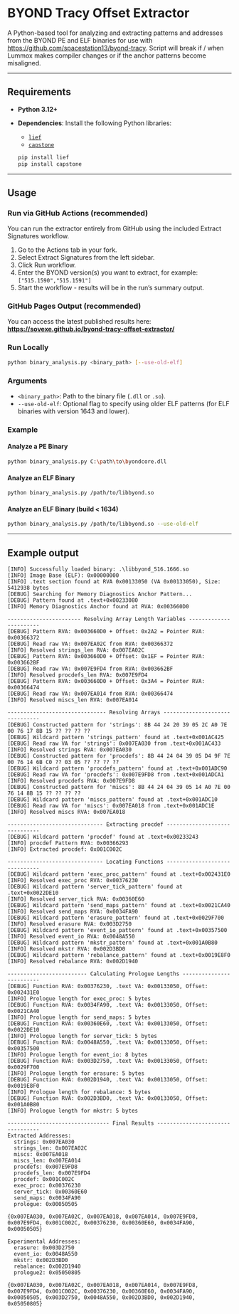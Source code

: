 # BYOND Tracy Offset Extractor

A Python-based tool for analyzing and extracting patterns and addresses from the BYOND PE and ELF binaries for use with https://github.com/spacestation13/byond-tracy. Script will break if / when Lummox makes compiler changes or if the anchor patterns become misaligned.

---

## Requirements

- **Python 3.12+**
- **Dependencies**: Install the following Python libraries:
  - [`lief`](https://github.com/lief-project/LIEF)
  - [`capstone`](https://github.com/capstone-engine/capstone)
  
  ```bash
  pip install lief
  pip install capstone
  ```

---

## Usage

### Run via GitHub Actions (recommended)
You can run the extractor entirely from GitHub using the included Extract Signatures workflow.

1. Go to the Actions tab in your fork.
2. Select Extract Signatures from the left sidebar.
3. Click Run workflow.
4. Enter the BYOND version(s) you want to extract, for example: `["515.1590","515.1591"]`
5. Start the workflow - results will be in the run’s summary output.

### GitHub Pages Output (recommended)
You can access the latest published results here:  
**https://sovexe.github.io/byond-tracy-offset-extractor/**
### Run Locally

```bash
python binary_analysis.py <binary_path> [--use-old-elf]
```

### Arguments

- `<binary_path>`: Path to the binary file (`.dll` or `.so`).
- `--use-old-elf`: Optional flag to specify using older ELF patterns (for ELF binaries with version 1643 and lower).

### Example

#### Analyze a PE Binary

```bash
python binary_analysis.py C:\path\to\byondcore.dll
```

#### Analyze an ELF Binary

```bash
python binary_analysis.py /path/to/libbyond.so
```

#### Analyze an ELF Binary (build < 1634)

```bash
python binary_analysis.py /path/to/libbyond.so --use-old-elf
```

---

## Example output

```
[INFO] Successfully loaded binary: .\libbyond_516.1666.so
[INFO] Image Base (ELF): 0x00000000
[INFO] .text section found at RVA 0x00133050 (VA 0x00133050), Size: 5412938 bytes
[DEBUG] Searching for Memory Diagnostics Anchor Pattern...
[DEBUG] Pattern found at .text+0x00233080
[INFO] Memory Diagnostics Anchor found at RVA: 0x003660D0

----------------------- Resolving Array Length Variables -----------------------
[DEBUG] Pattern RVA: 0x003660D0 + Offset: 0x2A2 = Pointer RVA: 0x00366372
[DEBUG] Read raw VA: 0x007EA02C from RVA: 0x00366372
[INFO] Resolved strings_len RVA: 0x007EA02C
[DEBUG] Pattern RVA: 0x003660D0 + Offset: 0x1EF = Pointer RVA: 0x003662BF
[DEBUG] Read raw VA: 0x007E9FD4 from RVA: 0x003662BF
[INFO] Resolved procdefs_len RVA: 0x007E9FD4
[DEBUG] Pattern RVA: 0x003660D0 + Offset: 0x3A4 = Pointer RVA: 0x00366474
[DEBUG] Read raw VA: 0x007EA014 from RVA: 0x00366474
[INFO] Resolved miscs_len RVA: 0x007EA014

------------------------------- Resolving Arrays -------------------------------
[DEBUG] Constructed pattern for 'strings': 8B 44 24 20 39 05 2C A0 7E 00 76 17 8B 15 ?? ?? ?? ??
[DEBUG] Wildcard pattern 'strings_pattern' found at .text+0x001AC425
[DEBUG] Read raw VA for 'strings': 0x007EA030 from .text+0x001AC433
[INFO] Resolved strings RVA: 0x007EA030
[DEBUG] Constructed pattern for 'procdefs': 8B 44 24 04 39 05 D4 9F 7E 00 76 14 6B C0 ?? 03 05 ?? ?? ?? ??
[DEBUG] Wildcard pattern 'procdefs_pattern' found at .text+0x001ADC90
[DEBUG] Read raw VA for 'procdefs': 0x007E9FD8 from .text+0x001ADCA1
[INFO] Resolved procdefs RVA: 0x007E9FD8
[DEBUG] Constructed pattern for 'miscs': 8B 44 24 04 39 05 14 A0 7E 00 76 14 8B 15 ?? ?? ?? ??
[DEBUG] Wildcard pattern 'miscs_pattern' found at .text+0x001ADC10
[DEBUG] Read raw VA for 'miscs': 0x007EA018 from .text+0x001ADC1E
[INFO] Resolved miscs RVA: 0x007EA018

------------------------------ Extracting procdef ------------------------------
[DEBUG] Wildcard pattern 'procdef' found at .text+0x00233243
[INFO] procdef Pattern RVA: 0x00366293
[INFO] Extracted procdef: 0x001C002C

------------------------------ Locating Functions ------------------------------
[DEBUG] Wildcard pattern 'exec_proc_pattern' found at .text+0x002431E0
[INFO] Resolved exec_proc RVA: 0x00376230
[DEBUG] Wildcard pattern 'server_tick_pattern' found at .text+0x0022DE10
[INFO] Resolved server_tick RVA: 0x00360E60
[DEBUG] Wildcard pattern 'send_maps_pattern' found at .text+0x0021CA40
[INFO] Resolved send_maps RVA: 0x0034FA90
[DEBUG] Wildcard pattern 'erasure_pattern' found at .text+0x0029F700
[INFO] Resolved erasure RVA: 0x003D2750
[DEBUG] Wildcard pattern 'event_io_pattern' found at .text+0x00357500
[INFO] Resolved event_io RVA: 0x0048A550
[DEBUG] Wildcard pattern 'mkstr_pattern' found at .text+0x001A0B80
[INFO] Resolved mkstr RVA: 0x002D3BD0
[DEBUG] Wildcard pattern 'rebalance_pattern' found at .text+0x0019E8F0
[INFO] Resolved rebalance RVA: 0x002D1940

------------------------- Calculating Prologue Lengths -------------------------
[DEBUG] Function RVA: 0x00376230, .text VA: 0x00133050, Offset: 0x002431E0
[INFO] Prologue length for exec_proc: 5 bytes
[DEBUG] Function RVA: 0x0034FA90, .text VA: 0x00133050, Offset: 0x0021CA40
[INFO] Prologue length for send_maps: 5 bytes
[DEBUG] Function RVA: 0x00360E60, .text VA: 0x00133050, Offset: 0x0022DE10
[INFO] Prologue length for server_tick: 5 bytes
[DEBUG] Function RVA: 0x0048A550, .text VA: 0x00133050, Offset: 0x00357500
[INFO] Prologue length for event_io: 8 bytes
[DEBUG] Function RVA: 0x003D2750, .text VA: 0x00133050, Offset: 0x0029F700
[INFO] Prologue length for erasure: 5 bytes
[DEBUG] Function RVA: 0x002D1940, .text VA: 0x00133050, Offset: 0x0019E8F0
[INFO] Prologue length for rebalance: 5 bytes
[DEBUG] Function RVA: 0x002D3BD0, .text VA: 0x00133050, Offset: 0x001A0B80
[INFO] Prologue length for mkstr: 5 bytes

-------------------------------- Final Results ---------------------------------
Extracted Addresses:
  strings: 0x007EA030
  strings_len: 0x007EA02C
  miscs: 0x007EA018
  miscs_len: 0x007EA014
  procdefs: 0x007E9FD8
  procdefs_len: 0x007E9FD4
  procdef: 0x001C002C
  exec_proc: 0x00376230
  server_tick: 0x00360E60
  send_maps: 0x0034FA90
  prologue: 0x00050505

{0x007EA030, 0x007EA02C, 0x007EA018, 0x007EA014, 0x007E9FD8, 0x007E9FD4, 0x001C002C, 0x00376230, 0x00360E60, 0x0034FA90, 0x00050505}

Experimental Addresses:
  erasure: 0x003D2750
  event_io: 0x0048A550
  mkstr: 0x002D3BD0
  rebalance: 0x002D1940
  prologue2: 0x05050805

{0x007EA030, 0x007EA02C, 0x007EA018, 0x007EA014, 0x007E9FD8, 0x007E9FD4, 0x001C002C, 0x00376230, 0x00360E60, 0x0034FA90, 0x00050505, 0x003D2750, 0x0048A550, 0x002D3BD0, 0x002D1940, 0x05050805}
```



